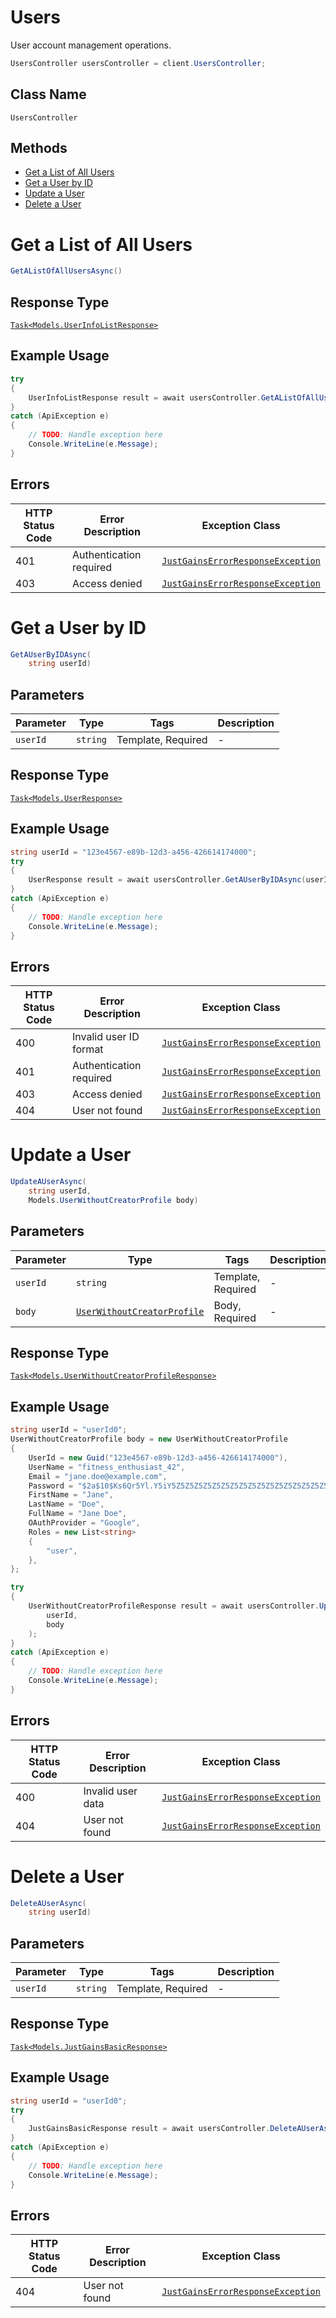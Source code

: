 # Users

User account management operations.

```csharp
UsersController usersController = client.UsersController;
```

## Class Name

`UsersController`

## Methods

* [Get a List of All Users](../../doc/controllers/users.md#get-a-list-of-all-users)
* [Get a User by ID](../../doc/controllers/users.md#get-a-user-by-id)
* [Update a User](../../doc/controllers/users.md#update-a-user)
* [Delete a User](../../doc/controllers/users.md#delete-a-user)


# Get a List of All Users

```csharp
GetAListOfAllUsersAsync()
```

## Response Type

[`Task<Models.UserInfoListResponse>`](../../doc/models/user-info-list-response.md)

## Example Usage

```csharp
try
{
    UserInfoListResponse result = await usersController.GetAListOfAllUsersAsync();
}
catch (ApiException e)
{
    // TODO: Handle exception here
    Console.WriteLine(e.Message);
}
```

## Errors

| HTTP Status Code | Error Description | Exception Class |
|  --- | --- | --- |
| 401 | Authentication required | [`JustGainsErrorResponseException`](../../doc/models/just-gains-error-response-exception.md) |
| 403 | Access denied | [`JustGainsErrorResponseException`](../../doc/models/just-gains-error-response-exception.md) |


# Get a User by ID

```csharp
GetAUserByIDAsync(
    string userId)
```

## Parameters

| Parameter | Type | Tags | Description |
|  --- | --- | --- | --- |
| `userId` | `string` | Template, Required | - |

## Response Type

[`Task<Models.UserResponse>`](../../doc/models/user-response.md)

## Example Usage

```csharp
string userId = "123e4567-e89b-12d3-a456-426614174000";
try
{
    UserResponse result = await usersController.GetAUserByIDAsync(userId);
}
catch (ApiException e)
{
    // TODO: Handle exception here
    Console.WriteLine(e.Message);
}
```

## Errors

| HTTP Status Code | Error Description | Exception Class |
|  --- | --- | --- |
| 400 | Invalid user ID format | [`JustGainsErrorResponseException`](../../doc/models/just-gains-error-response-exception.md) |
| 401 | Authentication required | [`JustGainsErrorResponseException`](../../doc/models/just-gains-error-response-exception.md) |
| 403 | Access denied | [`JustGainsErrorResponseException`](../../doc/models/just-gains-error-response-exception.md) |
| 404 | User not found | [`JustGainsErrorResponseException`](../../doc/models/just-gains-error-response-exception.md) |


# Update a User

```csharp
UpdateAUserAsync(
    string userId,
    Models.UserWithoutCreatorProfile body)
```

## Parameters

| Parameter | Type | Tags | Description |
|  --- | --- | --- | --- |
| `userId` | `string` | Template, Required | - |
| `body` | [`UserWithoutCreatorProfile`](../../doc/models/user-without-creator-profile.md) | Body, Required | - |

## Response Type

[`Task<Models.UserWithoutCreatorProfileResponse>`](../../doc/models/user-without-creator-profile-response.md)

## Example Usage

```csharp
string userId = "userId0";
UserWithoutCreatorProfile body = new UserWithoutCreatorProfile
{
    UserId = new Guid("123e4567-e89b-12d3-a456-426614174000"),
    UserName = "fitness_enthusiast_42",
    Email = "jane.doe@example.com",
    Password = "$2a$10$Ks6Qr5Yl.Y5iY5Z5Z5Z5Z5Z5Z5Z5Z5Z5Z5Z5Z5Z5Z5Z5Z5Z5Z5",
    FirstName = "Jane",
    LastName = "Doe",
    FullName = "Jane Doe",
    OAuthProvider = "Google",
    Roles = new List<string>
    {
        "user",
    },
};

try
{
    UserWithoutCreatorProfileResponse result = await usersController.UpdateAUserAsync(
        userId,
        body
    );
}
catch (ApiException e)
{
    // TODO: Handle exception here
    Console.WriteLine(e.Message);
}
```

## Errors

| HTTP Status Code | Error Description | Exception Class |
|  --- | --- | --- |
| 400 | Invalid user data | [`JustGainsErrorResponseException`](../../doc/models/just-gains-error-response-exception.md) |
| 404 | User not found | [`JustGainsErrorResponseException`](../../doc/models/just-gains-error-response-exception.md) |


# Delete a User

```csharp
DeleteAUserAsync(
    string userId)
```

## Parameters

| Parameter | Type | Tags | Description |
|  --- | --- | --- | --- |
| `userId` | `string` | Template, Required | - |

## Response Type

[`Task<Models.JustGainsBasicResponse>`](../../doc/models/just-gains-basic-response.md)

## Example Usage

```csharp
string userId = "userId0";
try
{
    JustGainsBasicResponse result = await usersController.DeleteAUserAsync(userId);
}
catch (ApiException e)
{
    // TODO: Handle exception here
    Console.WriteLine(e.Message);
}
```

## Errors

| HTTP Status Code | Error Description | Exception Class |
|  --- | --- | --- |
| 404 | User not found | [`JustGainsErrorResponseException`](../../doc/models/just-gains-error-response-exception.md) |

